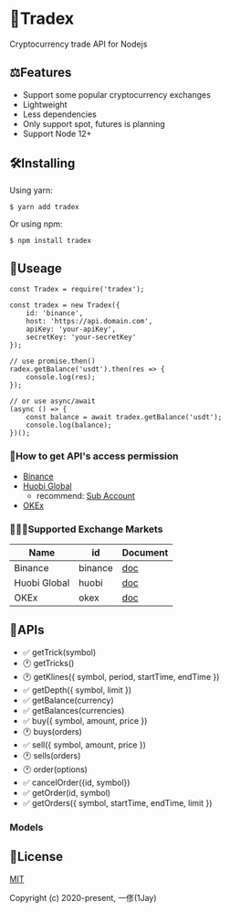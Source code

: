 # 💱Tradex
Cryptocurrency trade API for Nodejs

## ⚖️Features
* Support some popular cryptocurrency exchanges
* Lightweight
* Less dependencies
* Only support spot, futures is planning
* Support Node 12+

## 🛠Installing
Using yarn:

```
$ yarn add tradex
```

Or using npm:

```
$ npm install tradex
```

## 🎁Useage
```
const Tradex = require('tradex');

const tradex = new Tradex({
    id: 'binance',
    host: 'https://api.domain.com',
    apiKey: 'your-apiKey',
    secretKey: 'your-secretKey'
});

// use promise.then()
radex.getBalance('usdt').then(res => {
    console.log(res);
});

// or use async/await
(async () => {
    const balance = await tradex.getBalance('usdt');
    console.log(balance);
})();
```

### 🔐How to get API's access permission
* [Binance](https://www.binance.com/en/usercenter/settings/api-management)
* [Huobi Global](https://www.huobi.com/en-us/apikey/)
    * recommend: [Sub Account](https://account.huobi.com/en-us/subaccount/add)
* [OKEx](https://www.okex.com/account/users/myApi)

### 🏋🏻‍♂️Supported Exchange Markets

| Name | id | Document |
| ---- | ---- | ---- |
| Binance | binance | [doc](https://binance-docs.github.io/apidocs/spot/en/) |
| Huobi Global | huobi | [doc](https://huobiapi.github.io/docs/spot/v1/en/) |
| OKEx | okex | [doc](https://www.okex.com/docs/en/) |

## 📖APIs
* ✅ getTrick(symbol)
* 🕐 getTricks()
* 🕐 getKlines({ symbol, period, startTime, endTime })
* ✅ getDepth({ symbol, limit })
* ✅ getBalance(currency)
* ✅ getBalances(currencies)
* ✅ buy({ symbol, amount, price })
* 🕐 buys(orders)
* ✅ sell({ symbol, amount, price })
* 🕐 sells(orders)
* 🕐 order(options)
* ✅ cancelOrder({id, symbol})
* ✅ getOrder(id, symbol)
* ✅ getOrders({ symbol, startTime, endTime, limit })

### Models

## 📄License
[MIT](https://opensource.org/licenses/MIT)

Copyright (c) 2020-present, 一俢(1Jay)
